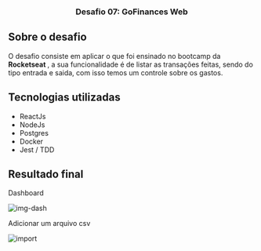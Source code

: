 <h3 align="center">
  Desafio 07: GoFinances Web
</h3>

<h2> Sobre o desafio </h2>
<p> O desafio consiste em aplicar o que foi ensinado no bootcamp da <b> Rocketseat </b>, a sua funcionalidade é de listar as transações feitas, sendo do tipo entrada e saida, com isso temos um controle sobre os gastos. </p>

<h2> Tecnologias utilizadas </h2>
<ul>
  <li> ReactJs </li>
  <li> NodeJs </li>
  <li> Postgres </li>
  <li> Docker </li>
  <li> Jest / TDD </li>
</ul>

<h2> Resultado final </h2>

<p> Dashboard </p>

<img src="https://user-images.githubusercontent.com/29661994/80922208-de51ed80-8d51-11ea-8a32-9f76d95d3c38.png" alt="img-dash" />

<p> Adicionar um arquivo csv </p>

<img src="https://user-images.githubusercontent.com/29661994/80922212-e578fb80-8d51-11ea-81ed-1ed07a6e790c.png" alt="import" />
